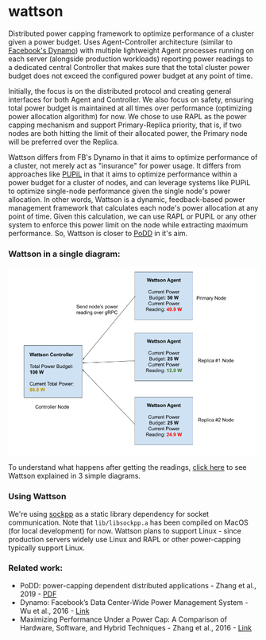 # wattson
Distributed power capping framework to optimize performance of a cluster given a power budget. 
Uses Agent-Controller architecture (similar to [Facebook's Dynamo](https://research.facebook.com/publications/dynamo-facebooks-data-center-wide-power-management-system/)) with multiple lightweight Agent processes running on each server (alongside production workloads) reporting power readings to a dedicated central Controller that makes sure that the total cluster power budget does not exceed the configured power budget at any point of time.

Initially, the focus is on the distributed protocol and creating general interfaces for both Agent and Controller. We also focus on safety, ensuring total power budget is maintained at all times over performance (optimizing power allocation algorithm) for now.
We chose to use RAPL as the power capping mechanism and support Primary-Replica priority, that is, if two nodes are both hitting the limit of their allocated power, the Primary node will be preferred over the Replica.

Wattson differs from FB's Dynamo in that it aims to optimize performance of a cluster, not merely act as "insurance" for power usage. It differs from approaches like [PUPiL](https://dl.acm.org/doi/10.1145/2872362.2872375) in that it aims to optimize performance within a power budget for a cluster of nodes, and can leverage systems like PUPiL to optimize single-node performance given the single node's power allocation. In other words, Wattson is a dynamic, feedback-based power management framework that calculates each node's power allocation at any point of time. Given this calculation, we can use RAPL or PUPiL or any other system to enforce this power limit on the node while extracting maximum performance. 
So, Wattson is closer to [PoDD](https://dl.acm.org/doi/pdf/10.1145/3295500.3356174) in it's aim.

### Wattson in a single diagram:

![Wattson architecture diagram showing Controller getting power readings from multiple Agents](docs/wattson_architecture_diagram_1.png)

To understand what happens after getting the readings, [click here](docs/README.md) to see Wattson explained in 3 simple diagrams.

### Using Wattson

We're using [sockpp](https://github.com/fpagliughi/sockpp) as a static library dependency for socket communication. Note that `lib/libsockpp.a` has been compiled on MacOS (for local development) for now.
Wattson plans to support Linux - since production servers widely use Linux and RAPL or other power-capping typically support Linux.

### Related work:
* PoDD: power-capping dependent distributed applications - Zhang et al., 2019 - [PDF](https://dl.acm.org/doi/pdf/10.1145/3295500.3356174)
* Dynamo: Facebook’s Data Center-Wide Power Management System - Wu et al., 2016 - [Link](https://research.facebook.com/publications/dynamo-facebooks-data-center-wide-power-management-system/)
* Maximizing Performance Under a Power Cap: A Comparison of Hardware, Software, and Hybrid Techniques - Zhang et al., 2016 - [Link](https://dl.acm.org/doi/10.1145/2872362.2872375)
